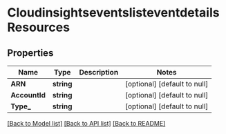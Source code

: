 # CloudinsightseventslisteventdetailsResources

## Properties
Name | Type | Description | Notes
------------ | ------------- | ------------- | -------------
**ARN** | **string** |  | [optional] [default to null]
**AccountId** | **string** |  | [optional] [default to null]
**Type_** | **string** |  | [optional] [default to null]

[[Back to Model list]](../README.md#documentation-for-models) [[Back to API list]](../README.md#documentation-for-api-endpoints) [[Back to README]](../README.md)


